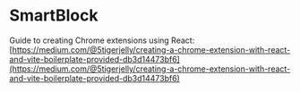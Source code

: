 # SmartBlock

Guide to creating Chrome extensions using React: [https://medium.com/@5tigerjelly/creating-a-chrome-extension-with-react-and-vite-boilerplate-provided-db3d14473bf6](https://medium.com/@5tigerjelly/creating-a-chrome-extension-with-react-and-vite-boilerplate-provided-db3d14473bf6)
